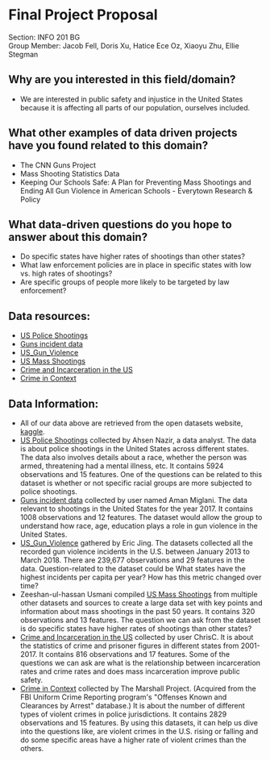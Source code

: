 # Final Project Proposal
Section: INFO 201 BG<br>
Group Member: Jacob Fell, Doris Xu, Hatice Ece Oz, Xiaoyu Zhu, Ellie Stegman

## Why are you interested in this field/domain?
- We are interested in public safety and injustice in the United States because it is affecting all parts of our population, ourselves included.

## What other examples of data driven projects have you found related to this domain?
- The CNN Guns Project
- Mass Shooting Statistics Data
- Keeping Our Schools Safe: A Plan for Preventing Mass Shootings and Ending All Gun Violence in American Schools - Everytown Research & Policy

## What data-driven questions do you hope to answer about this domain?
- Do specific states have higher rates of shootings than other states?
- What law enforcement policies are in place in specific states with low vs. high rates of shootings?
- Are specific groups of people more likely to be targeted by law enforcement?

## Data resources:
- [US Police Shootings](https://www.kaggle.com/ahsen1330/us-police-shootings)
- [Guns incident data](https://www.kaggle.com/datatattle/guns-incident-data)
- [US_Gun_Violence](https://www.kaggle.com/ericking310/us-gun-violence)
- [US Mass Shootings](https://www.kaggle.com/zusmani/us-mass-shootings-last-50-years)
- [Crime and Incarceration in the US](https://www.kaggle.com/christophercorrea/prisoners-and-crime-in-united-states)
- [Crime in Context](https://www.kaggle.com/marshallproject/crime-rates)

## Data Information:
- All of our data above are retrieved from the open datasets website, [kaggle](https://www.kaggle.com/).
- [US Police Shootings](https://www.kaggle.com/ahsen1330/us-police-shootings) collected by Ahsen Nazir, a data analyst. The data is about police shootings in the United States across different states. The data also involves details about a race, whether the person was armed, threatening had a mental illness, etc. It contains 5924 observations and 15 features. One of the questions can be related to this dataset is whether or not specific racial groups are more subjected to police shootings.
- [Guns incident data](https://www.kaggle.com/datatattle/guns-incident-data) collected by user named Aman Miglani. The data relevant to shootings in the United States for the year 2017. It contains 1008 observations and 12 features. The dataset would allow the group to understand how race, age, education plays a role in gun violence in the United States. 
- [US_Gun_Violence](https://www.kaggle.com/ericking310/us-gun-violence) gathered by Eric Jing. The datasets collected all the recorded gun violence incidents in the U.S. between January 2013 to March 2018. There are 239,677 observations and 29 features in the data. Question-related to the dataset could be What states have the highest incidents per capita per year? How has this metric changed over time?
- Zeeshan-ul-hassan Usmani compiled [US Mass Shootings](https://www.kaggle.com/zusmani/us-mass-shootings-last-50-years) from multiple other datasets and sources to create a large data set with key points and information about mass shootings in the past 50 years. It contains 320 observations and 13 features. The question we can ask from the dataset is do specific states have higher rates of shootings than other states?
- [Crime and Incarceration in the US](https://www.kaggle.com/christophercorrea/prisoners-and-crime-in-united-states) collected by user ChrisC. It is about the statistics of crime and prisoner figures in different states from 2001-2017. It contains 816 observations and 17 features. Some of the questions we can ask are what is the relationship between incarceration rates and crime rates and does mass incarceration improve public safety.
- [Crime in Context](https://www.kaggle.com/marshallproject/crime-rates) collected by The Marshall Project. (Acquired from the FBI Uniform Crime Reporting program's "Offenses Known and Clearances by Arrest" database.) It is about the number of different types of violent crimes in police jurisdictions. It contains 2829 observations and 15 features. By using this datasets, it can help us dive into the questions like, are violent crimes in the U.S. rising or falling and do some specific areas have a higher rate of violent crimes than the others. 
